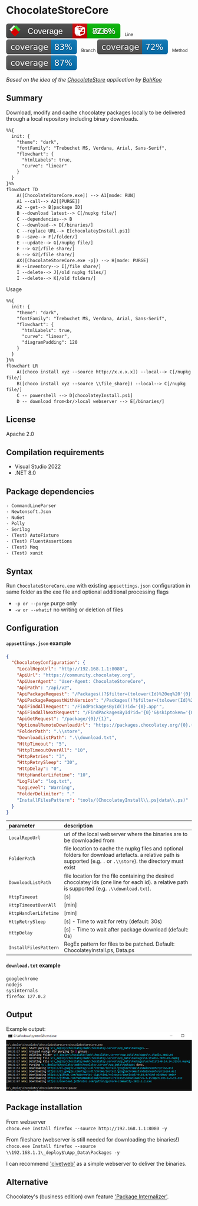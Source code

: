 ChocolateStoreCore
==================

[![](.coverage/badge_combined.svg)](https://htmlpreview.github.io/?https://github.com/robertZaufall/ChocolateStoreCore/blob/main/.coverage/summary.html) &nbsp;
<sup>Line</sup> [![](.coverage/badge_shieldsio_linecoverage_blue.svg)](https://htmlpreview.github.io/?https://github.com/robertZaufall/ChocolateStoreCore/blob/main/.coverage/summary.html) &nbsp;
<sup>Branch</sup> [![](.coverage/badge_shieldsio_branchcoverage_blue.svg)](https://htmlpreview.github.io/?https://github.com/robertZaufall/ChocolateStoreCore/blob/main/.coverage/summary.html) &nbsp;
<sup>Method</sup> [![](.coverage/badge_shieldsio_methodcoverage_blue.svg)](https://htmlpreview.github.io/?https://github.com/robertZaufall/ChocolateStoreCore/blob/main/.coverage/summary.html)  

*Based on the idea of the [ChocolateStore](https://github.com/BahKoo/ChocolateStore) application by [BahKoo](https://github.com/BahKoo)*  
  
## Summary
Download, modify and cache chocolatey packages locally to be delivered through a local repository including binary downloads.  

```mermaid
%%{
  init: {
    "theme": "dark",
    "fontFamily": "Trebuchet MS, Verdana, Arial, Sans-Serif",
    "flowchart": {
      "htmlLabels": true,
      "curve": "linear"
    }
  }
}%%
flowchart TD
    A([ChocolateStoreCore.exe]) --> A1[mode: RUN]
    A1 --call--> A2[[PURGE]]
    A2 --get--> B[package ID]
    B --download latest--> C[/nupkg file/]
    C --dependencies--> B
    C --download--> D[/binaries/]
    C --replace URL--> E[chocolateyInstall.ps1]
    D --save--> F[/folder/]
    E --update--> G[/nupkg file/]
    F --> G2[/file share/]
    G --> G2[/file share/]
    AX([ChocolateStoreCore.exe -p]) --> H[mode: PURGE]
    H --inventory--> I[/file share/]
    I --delete--> J[/old nupkg files/]
    I --delete--> K[/old folders/] 
```  

Usage  

```mermaid
%%{
  init: {
    "theme": "dark",
    "fontFamily": "Trebuchet MS, Verdana, Arial, Sans-Serif",
    "flowchart": {
      "htmlLabels": true,
      "curve": "linear",
      "diagramPadding": 120
    }
  }
}%%
flowchart LR
    A([choco install xyz --source http://x.x.x.x]) --local--> C[/nupkg file/]
    B([choco install xyz --source \\file_share]) --local--> C[/nupkg file/]
    C -- powershell --> D[chocolateyInstall.ps1]
    D -- download from<br/>local webserver --> E[/binaries/]
```  

## License
Apache 2.0

## Compilation requirements
* Visual Studio 2022
* .NET 8.0

## Package dependencies
```
- CommandLineParser
- Newtonsoft.Json
- NuGet
- Polly
- Serilog
- (Test) AutoFixture
- (Test) FluentAssertions
- (Test) Moq
- (Test) xunit
```

## Syntax
Run `ChocolateStoreCore.exe` with existing `appsettings.json` configuration in same folder as the exe file and optional additional processing flags  
* `-p or --purge` purge only  
* `-w or --whatif` no writing or deletion of files  

## Configuration
#### `appsettings.json` example
```json
{
  "ChocolateyConfiguration": {
    "LocalRepoUrl": "http://192.168.1.1:8080",
    "ApiUrl": "https://community.chocolatey.org",
    "ApiUserAgent": "User-Agent: ChocolateStoreCore",
    "ApiPath": "/api/v2",
    "ApiPackageRequest": "/Packages()?$filter=(tolower(Id)%20eq%20'{0}')%20and%20IsLatestVersion",
    "ApiPackageRequestWithVersion": "/Packages()?$filter=(tolower(Id)%20eq%20'{0}')%20and%20(Version%20eq%20'{1}')",
    "ApiFindAllRequest": "/FindPackagesById()?id='{0}.app'",
    "ApiFindAllNextRequest": "/FindPackagesById?id='{0}'&$skiptoken='{0}','{1}'",
    "ApiGetRequest": "/package/{0}/{1}",
    "OptionalRemoteDownloadUrl": "https://packages.chocolatey.org/{0}.{1}.nupkg",
    "FolderPath": ".\\store",
    "DownloadListPath": ".\\download.txt",
    "HttpTimeout": "5",
    "HttpTimeoutOverAll": "10",
    "HttpRetries": "3",
    "HttpRetrySleep": "30",
    "HttpDelay": "0",
    "HttpHandlerLifetime": "10",
    "LogFile": "log.txt",
    "LogLevel": "Warning",
    "FolderDelimiter": "."
    "InstallFilesPattern": "tools/(ChocolateyInstall\\.ps|data\\.ps)"
  }
}
```

| parameter             | description |  
| :---                  | :--- |  
| `LocalRepoUrl`        | url of the local webserver where the binaries are to be downloaded from |  
| `FolderPath`          | file location to cache the nupkg files and optional folders for download artefacts. a relative path is supported (e.g. ```.``` or ```.\\store```). the directory must exist |  
| `DownloadListPath`    | file location for the file containing the desired chocolatey ids (one line for each id). a relative path is supported (e.g. ```.\\download.txt```). |  
| `HttpTimeout`         | [s] |  
| `HttpTimeoutOverAll`  | [min] |  
| `HttpHandlerLifetime` | [min] |  
| `HttpRetrySleep`      | [s] - Time to wait for retry (default: 30s) |
| `HttpDelay`           | [s] - Time to wait after package download (default: 0s) |
| `InstallFilesPattern` | RegEx pattern for files to be patched. Default: ChocolateyInstall.ps, Data.ps |
  
#### `download.txt` example 
```
googlechrome
nodejs
sysinternals
firefox 127.0.2
```

## Output
Example output:  
![cmdline output](.github/ChocolateStoreCore.png)

## Package installation  
From webserver  
```choco.exe Install firefox --source http://192.168.1.1:8080 -y```  

From fileshare (webserver is still needed for downloading the binaries!)  
```choco.exe Install firefox --source \\192.168.1.1\_deploy$\App_Data\Packages -y```  

I can recommend ['civetweb'](https://github.com/civetweb/civetweb/releases) as a simple webserver to deliver the binaries.

## Alternative
Chocolatey's (business edition) own feature ['Package Internalizer'](https://chocolatey.org/docs/features-automatically-recompile-packages).
